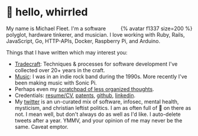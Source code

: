 # 👋 hello, whirrled

<div style="float: right;">{% avatar f1337 size=200 %}</div>

My name is Michael Fleet. I'm a software polyglot, hardware tinkerer, and musician. I love working with Ruby, Rails, JavaScript, Go, HTTP-APIs, Docker, Raspberry Pi, and Arduino.

Things that I have written which may interest you:

- [Tradecraft](tradecraft/README.md): Techniques & processes for software development I've collected over 20+ years in the craft.
- [Music](https://github.com/f1337/music): I was in an indie rock band during the 1990s. More recently I've been making music with Sonic Pi.
- Perhaps even my [scratchpad of less organized thoughts](scratchpad/README.md).
- Credentials: [resume/CV](cv/), [patents](cv/#patents), [github](https://github.com/f1337), [linkedin](https://linkedin.com/in/f1337).
- My [twitter](https://twitter.com/mrf1337) is an un-curated mix of software, infosec, mental health, mysticism, and christian leftist politics. I am as often full of 💩 on there as not. I mean well, but don't always do as well as I'd like. I auto-delete tweets after a year. YMMV, and your opinion of me may never be the same. Caveat emptor.

<!--stackedit_data:
eyJoaXN0b3J5IjpbLTE2NTYxMTM4NDcsMTI4Nzc1MjY0MCwzMz
EzMjkzMl19
-->